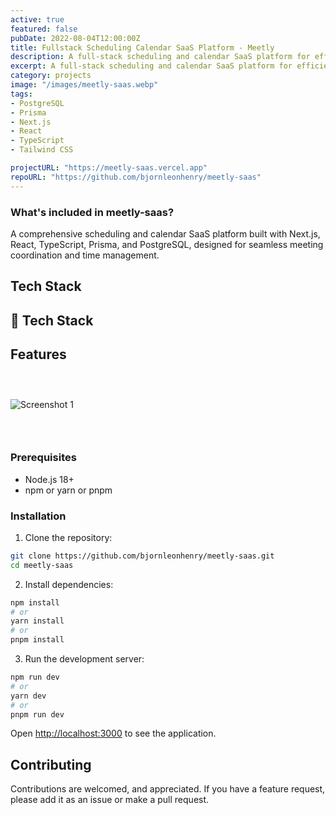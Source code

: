 ```yaml
---
active: true
featured: false
pubDate: 2022-08-04T12:00:00Z
title: Fullstack Scheduling Calendar SaaS Platform - Meetly
description: A full-stack scheduling and calendar SaaS platform for efficient meeting management.
excerpt: A full-stack scheduling and calendar SaaS platform for efficient meeting management.
category: projects
image: "/images/meetly-saas.webp"
tags:
- PostgreSQL
- Prisma
- Next.js
- React
- TypeScript
- Tailwind CSS

projectURL: "https://meetly-saas.vercel.app"
repoURL: "https://github.com/bjornleonhenry/meetly-saas"
---
```


### What's included in meetly-saas?

A comprehensive scheduling and calendar SaaS platform built with Next.js, React, TypeScript, Prisma, and PostgreSQL, designed for seamless meeting coordination and time management.

## Tech Stack

## 🚀 Tech Stack

## Features

### &nbsp;

![Screenshot 1](/images/meetly-saas-1.webp)

### &nbsp;

### Prerequisites

- Node.js 18+
- npm or yarn or pnpm

### Installation

1. Clone the repository:
```bash
git clone https://github.com/bjornleonhenry/meetly-saas.git
cd meetly-saas
```

2. Install dependencies:
```bash
npm install
# or
yarn install
# or
pnpm install
```

3. Run the development server:
```bash
npm run dev
# or
yarn dev
# or
pnpm run dev
```

Open [http://localhost:3000](http://localhost:3000) to see the application.

## Contributing

Contributions are welcomed, and appreciated. If you have a feature request, please add it as an issue or make a pull request.
